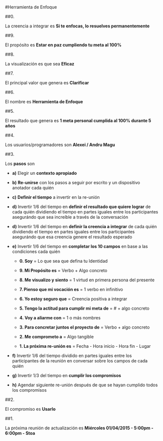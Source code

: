 #Herramienta de Enfoque

##0. 

La creencia a integrar es **Si te enfocas, lo resuelves permanentemente**

##9. 

El propósito es **Estar en paz cumpliendo tu meta al 100%**
  
##8. 

La visualización es que sea **Eficaz**
  
##7. 

El principal valor que genera es **Clarificar**

##6. 

El nombre es **Herramienta de Enfoque**
  
##5. 

El resultado que genera es **1 meta personal cumplida al 100% durante 5 años**

##4. 

Los usuarios/programadores son **Alexei / Andru Magu**
  
##3. 

Los **pasos** son	

- **a)** Elegir un **contexto apropiado**

- **b)** **Re-unirse** con los pasos a seguir por escrito y un dispositivo anotador cada quién

- **c)** **Definir el tiempo** a invertir en la re-unión

- **d)** Invertir 1/6 del tiempo en **definir el resultado que quiere lograr** de cada quién dividiendo el tiempo en partes iguales entre los participantes asegurándo que sea increíble a través de la conversación

- **d)** Invertir 1/6 del tiempo en **definir la creencia a integrar** de cada quién dividiendo el tiempo en partes iguales entre los participantes asegurándo que esa creencia genere el resultado esperado

- **e)** Invertir 1/6 del tiempo en **completar los 10 campos** en base a las condiciones cada quién
  
  - **0. Soy** = Lo que sea que defina tu Identidad
  
  - **9. Mi Propósito es** = Verbo + Algo concreto
  
  - **8. Me visualizo y siento** = 1 virtud en primera persona del presente

  - **7. Pienso que mi vocación es** = 1 verbo en infinitivo
  
  - **6. Yo estoy seguro que** = Creencia positiva a integrar
  
  - **5. Tengo la actitud para cumplir mi meta de** = # + algo concreto
  
  - **4. Voy a aliarme con** = 1 o más nombres
  
  - **3. Para concretar juntos el proyecto de** = Verbo +  algo concreto
  
  - **2. Me comprometo a** = Algo tangible
  
  - **1. La próxima re-unión es** = Fecha - Hora inicio - Hora fin - Lugar

- **f)** Invertir 1/6 del tiempo dividido en partes iguales entre los participantes de la reunión en conversar sobre los campos de cada quién

- **g)** Invertir 1/3 del tiempo en **cumplir los compromisos**

- **h)** Agendar siguiente re-unión después de que se hayan cumplido todos los compromisos

##2. 

El compromiso es **Usarlo**

##1.

La próxima reunión de actualización es **Miércoles 01/04/2015 - 5:00pm - 6:00pm - Stoa**
